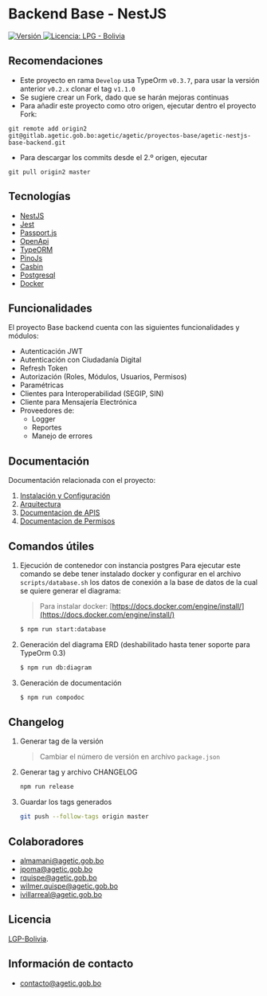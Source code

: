 # Backend Base - NestJS

<p>
  <a href="./">
    <img src="https://img.shields.io/badge/version-v1.5.0-blue" alt="Versión">
  </a>
  <a href="./LICENSE">
      <img src="https://img.shields.io/static/v1?label=license&message=LPG%20-%20Bolivia&color=green" alt="Licencia: LPG - Bolivia" />
  </a>
</p>

## Recomendaciones

- Este proyecto en rama `Develop` usa TypeOrm `v0.3.7`, para usar la versión anterior `v0.2.x` clonar el tag `v1.1.0`
- Se sugiere crear un Fork, dado que se harán mejoras continuas
- Para añadir este proyecto como otro origen, ejecutar dentro el proyecto Fork:

```
git remote add origin2 git@gitlab.agetic.gob.bo:agetic/agetic/proyectos-base/agetic-nestjs-base-backend.git
```

- Para descargar los commits desde el 2.º origen, ejecutar

```
git pull origin2 master
```

## Tecnologías

- [NestJS](https://nestjs.com/)
- [Jest](https://jestjs.io/)
- [Passport.js](http://www.passportjs.org/)
- [OpenApi](https://www.openapis.org/)
- [TypeORM](https://typeorm.io/)
- [PinoJs](https://getpino.io/#/)
- [Casbin](https://casbin.org/)
- [Postgresql](https://www.postgresql.org/)
- [Docker](https://www.docker.com/)

## Funcionalidades

El proyecto Base backend cuenta con las siguientes funcionalidades y módulos:

- Autenticación JWT
- Autenticación con Ciudadanía Digital
- Refresh Token
- Autorización (Roles, Módulos, Usuarios, Permisos)
- Paramétricas
- Clientes para Interoperabilidad (SEGIP, SIN)
- Cliente para Mensajería Electrónica
- Proveedores de:
  - Logger
  - Reportes
  - Manejo de errores

## Documentación

Documentación relacionada con el proyecto:

1. [Instalación y Configuración](INSTALL.md)
2. [Arquitectura](/docs/arquitectura.md)
3. [Documentacion de APIS](/docs/openapi.yaml)
4. [Documentacion de Permisos](/docs/permisos.md)

## Comandos útiles

1. Ejecución de contenedor con instancia postgres
   Para ejecutar este comando se debe tener instalado docker y configurar en el archivo `scripts/database.sh` los datos de conexión a la base de datos de la cual se quiere generar el diagrama:

   > Para instalar docker: [https://docs.docker.com/engine/install/](https://docs.docker.com/engine/install/)

   ```bash
   $ npm run start:database
   ```

2. Generación del diagrama ERD (deshabilitado hasta tener soporte para TypeOrm 0.3)

   [//]: # 'TODO: Actualizar soporte TypeOrm 0.3 para generar diagramas'

   ```bash
   $ npm run db:diagram
   ```

3. Generación de documentación

   ```bash
   $ npm run compodoc
   ```

## Changelog

1. Generar tag de la versión

   > Cambiar el número de versión en archivo `package.json`

2. Generar tag y archivo CHANGELOG
    
    ```bash
    npm run release
    ```

3. Guardar los tags generados

    ```bash
    git push --follow-tags origin master
    ```

## Colaboradores

- almamani@agetic.gob.bo
- jpoma@agetic.gob.bo
- rquispe@agetic.gob.bo
- wilmer.quispe@agetic.gob.bo
- ivillarreal@agetic.gob.bo

## Licencia

[LGP-Bolivia](LICENSE).

## Información de contacto

- contacto@agetic.gob.bo
